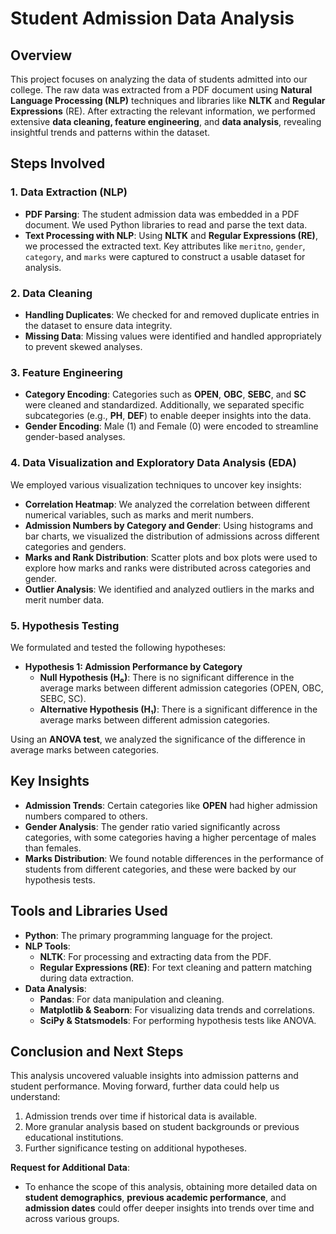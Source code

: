 # Student Admission Data Analysis

## Overview

This project focuses on analyzing the data of students admitted into our college. The raw data was extracted from a PDF document using **Natural Language Processing (NLP)** techniques and libraries like **NLTK** and **Regular Expressions** (RE). After extracting the relevant information, we performed extensive **data cleaning, feature engineering**, and **data analysis**, revealing insightful trends and patterns within the dataset.

## Steps Involved

### 1. Data Extraction (NLP)
- **PDF Parsing**: The student admission data was embedded in a PDF document. We used Python libraries to read and parse the text data.
- **Text Processing with NLP**: Using **NLTK** and **Regular Expressions (RE)**, we processed the extracted text. Key attributes like `meritno`, `gender`, `category`, and `marks` were captured to construct a usable dataset for analysis.

### 2. Data Cleaning
- **Handling Duplicates**: We checked for and removed duplicate entries in the dataset to ensure data integrity.
- **Missing Data**: Missing values were identified and handled appropriately to prevent skewed analyses.
  
### 3. Feature Engineering
- **Category Encoding**: Categories such as **OPEN**, **OBC**, **SEBC**, and **SC** were cleaned and standardized. Additionally, we separated specific subcategories (e.g., **PH**, **DEF**) to enable deeper insights into the data.
- **Gender Encoding**: Male (1) and Female (0) were encoded to streamline gender-based analyses.

### 4. Data Visualization and Exploratory Data Analysis (EDA)
We employed various visualization techniques to uncover key insights:

- **Correlation Heatmap**: We analyzed the correlation between different numerical variables, such as marks and merit numbers.
- **Admission Numbers by Category and Gender**: Using histograms and bar charts, we visualized the distribution of admissions across different categories and genders.
- **Marks and Rank Distribution**: Scatter plots and box plots were used to explore how marks and ranks were distributed across categories and gender.
- **Outlier Analysis**: We identified and analyzed outliers in the marks and merit number data.

### 5. Hypothesis Testing
We formulated and tested the following hypotheses:

- **Hypothesis 1: Admission Performance by Category**
  - **Null Hypothesis (H₀)**: There is no significant difference in the average marks between different admission categories (OPEN, OBC, SEBC, SC).
  - **Alternative Hypothesis (H₁)**: There is a significant difference in the average marks between different admission categories.

Using an **ANOVA test**, we analyzed the significance of the difference in average marks between categories.

## Key Insights
- **Admission Trends**: Certain categories like **OPEN** had higher admission numbers compared to others.
- **Gender Analysis**: The gender ratio varied significantly across categories, with some categories having a higher percentage of males than females.
- **Marks Distribution**: We found notable differences in the performance of students from different categories, and these were backed by our hypothesis tests.

## Tools and Libraries Used
- **Python**: The primary programming language for the project.
- **NLP Tools**: 
  - **NLTK**: For processing and extracting data from the PDF.
  - **Regular Expressions (RE)**: For text cleaning and pattern matching during data extraction.
- **Data Analysis**: 
  - **Pandas**: For data manipulation and cleaning.
  - **Matplotlib & Seaborn**: For visualizing data trends and correlations.
  - **SciPy & Statsmodels**: For performing hypothesis tests like ANOVA.

## Conclusion and Next Steps
This analysis uncovered valuable insights into admission patterns and student performance. Moving forward, further data could help us understand:
1. Admission trends over time if historical data is available.
2. More granular analysis based on student backgrounds or previous educational institutions.
3. Further significance testing on additional hypotheses.

**Request for Additional Data**: 
- To enhance the scope of this analysis, obtaining more detailed data on **student demographics**, **previous academic performance**, and **admission dates** could offer deeper insights into trends over time and across various groups.

